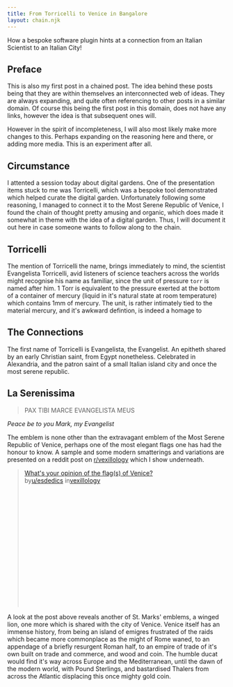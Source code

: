 ```yaml
---
title: From Torricelli to Venice in Bangalore
layout: chain.njk
---
```


How a bespoke software plugin hints at a connection from an Italian Scientist to an Italian City!

## Preface

This is also my first post in a chained post. The idea behind these posts being that they are within themselves an interconnected web of ideas. They are always expanding, and quite often referencing to other posts in a similar domain. Of course this being the first post in this domain, does not have any links, however the idea is that subsequent ones will.

However in the spirit of incompleteness, I will also most likely make more changes to this. Perhaps expanding on the reasoning here and there, or adding more media. This is an experiment after all.

## Circumstance

I attented a session today about digital gardens. One of the presentation items stuck to me was Torricelli, which was a bespoke tool demonstrated which helped curate the digital garden. Unfortunately following some reasoning, I managed to connect it to the Most Serene Republic of Venice, I found the chain of thought pretty amusing and organic, which does made it somewhat in theme with the idea of a digital garden. Thus, I will document it out here in case someone wants to follow along to the chain.

## Torricelli

The mention of Torricelli the name, brings immediately to mind, the scientist Evangelista Torricelli, avid listeners of science teachers across the worlds might recognise his name as familiar, since the unit of pressure `torr` is named after him. 1 Torr is equivalent to the pressure exerted at the bottom of a container of mercury (liquid in it's natural state at room temperature) which contains 1mm of mercury. The unit, is rather intimately tied to the material mercury, and it's awkward defintion, is indeed a homage to

## The Connections

The first name of Torricelli is Evangelista, the Evangelist. An epitheth shared by an early Christian saint, from Egypt nonetheless. Celebrated in Alexandria, and the patron saint of a small Italian island city and once the most serene republic.

## La Serenissima

> PAX TIBI MARCE EVANGELISTA MEUS

_Peace be to you Mark, my Evangelist_

The emblem is none other than the extravagant emblem of the Most Serene Republic of Venice, perhaps one of the most elegant flags one has had the honour to know. A sample and some modern smatterings and variations are presented on a reddit post on [r/vexillology](https://reddit.com/r/vexillology) which I show underneath.

<blockquote class="reddit-embed-bq" style="height:316px" data-embed-height="316"><a href="https://www.reddit.com/r/vexillology/comments/w5ypbt/whats_your_opinion_of_the_flags_of_venice/">What's your opinion of the flag(s) of Venice?</a><br> by<a href="https://www.reddit.com/user/esdedics/">u/esdedics</a> in<a href="https://www.reddit.com/r/vexillology/">vexillology</a></blockquote><script async="" src="https://embed.reddit.com/widgets.js" charset="UTF-8"></script>

A look at the post above reveals another of St. Marks' emblems, a winged lion, one more which is shared with the city of Venice. Venice itself has an immense history, from being an island of emigres frustrated of the raids which became more commonplace as the might of Rome waned, to an appendage of a briefly resurgent Roman half, to an empire of trade of it's own built on trade and commerce, and wood and coin. The humble ducat would find it's way across Europe and the Mediterranean, until the dawn of the modern world, with Pound Sterlings, and bastardised Thalers from across the Atlantic displacing this once mighty gold coin.
